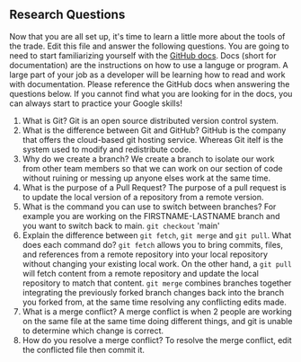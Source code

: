 ## Research Questions 

Now that you are all set up, it's time to learn a little more about the tools of the trade. Edit this file and answer the following questions. You are going to need to start familiarizing yourself with the [GitHub docs](https://docs.github.com/en). Docs (short for documentation) are the instructions on how to use a languge or program. A large part of your job as a developer will be learning how to read and work with documentation. Please reference the GitHub docs when answering the questions below. If you cannot find what you are looking for in the docs, you can always start to practice your Google skills!

1. What is Git?
    Git is an open source distributed version control system.
2. What is the difference between Git and GitHub?
    GitHub is the company that offers the cloud-based git hosting service. Whereas Git itelf is the system used to modify and redistribute code.
3. Why do we create a branch?
    We create a branch to isolate our work from other team members so that we can work on our section of code without ruining or messing up anyone elses work at the same time.
4. What is the purpose of a Pull Request?
    The purpose of a pull request is to update the local version of a repository from a remote version.
5. What is the command you can use to switch between branches? For example you are working on the FIRSTNAME-LASTNAME branch and you want to switch back to main.
    `git checkout` 'main'
6. Explain the difference between `git fetch`, `git merge` and `git pull`. What does each command do?
   `git fetch` allows you to bring commits, files, and references from a remote repository into your local repository without changing your existing local work. On the other hand, a `git pull` will fetch content from a remote repository and update the local repository to match that content. `git merge` combines branches together integrating the previously forked branch changes back into the branch you forked from, at the same time resolving any conflicting edits made.
7. What is a merge conflict?
    A merge conflict is when 2 people are working on the same file at the same time doing different things, and git is unable to determine which change is correct.
8. How do you resolve a merge conflict?
    To resolve the merge conflict, edit the conflicted file then commit it.